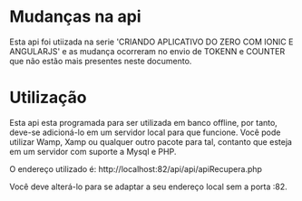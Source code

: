 Mudanças na api
===============

Esta api foi utiizada na serie 'CRIANDO APLICATIVO DO ZERO COM IONIC E ANGULARJS' e as mudança ocorreram no envio de TOKENN e COUNTER que não estão mais presentes neste documento.

Utilização
==========

Esta api esta programada para ser utilizada em banco offline, por tanto, deve-se adicioná-lo em um servidor local para que funcione. Você pode utilizar Wamp, Xamp ou qualquer outro pacote para tal, contanto que esteja em um servidor com suporte a Mysql e PHP.

O endereço utilizado é: http://localhost:82/api/api/apiRecupera.php

Você deve alterá-lo para se adaptar a seu endereço local sem a porta :82.